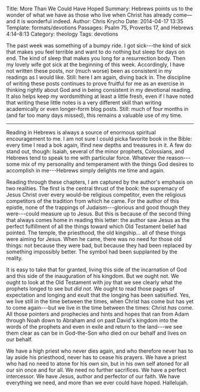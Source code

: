 Title: More Than We Could Have Hoped
Summary: Hebrews points us to the wonder of what we have as those who live when Christ has already come&mdash;and it is wonderful indeed.
Author: Chris Krycho
Date: 2014-04-17 13:35
Template: formats/devotions
Passages: Psalm 75, Proverbs 17, and Hebrews 4:14&ndash;8:13
Category: theology
Tags: devotions

The past week was something of a bumpy ride. I got sick---the kind of sick that
makes you feel terrible and want to do nothing but sleep for days on end. The
kind of sleep that makes you long for a resurrection body. Then my lovely wife
got sick at the beginning of this week. Accordingly, I have not written these
posts, nor (much worse) been as consistent in my readings as I would like.
Still: here I am again, diving back in. The discipline of writing these posts
continues to prove fruitful for me as an exercise in thinking rightly about God
and in being consistent in my devotional reading. It also helps keep my
wordsmithing at least a little fresh, even if I have noted that writing these
little notes is a very different skill than writing academically or even
longer-form blog posts. Still: much of four months in (and far too many days
missed), this remains a valuable use of my time.

---

Reading in Hebrews is always a source of enormous spiritual encouragement to me.
I am not sure I could picka favorite book in the Bible: every time I read a bok
again, Ifind new depths and treasures in it. A few do stand out, though: Isaiah,
several of the minor prophets, Colossians, and Hebrews tend to speak to me with
particular force. Whatever the reason---some mix of my personality and
temperament with the things God desires to accomplish in me---Hebrews simply
delights me time and again.

Reading through these chapters, I am captured by the author's emphasis on two
realities. The first is the central thrust of the book: the supremacy of Jesus
Christ over every would-be religious competitor, even the religious competitors
of the tradition from which he came. For the author of this epistle, none of the
trappings of Judaism---glorious and good though they were---could measure up to
Jesus. But this is because of the second thing that always comes home in reading
this letter: the author saw Jesus as the perfect fulfillment of all the things
toward which Old Testament belief had pointed. The temple, the priesthood, the
old kingship... all of these things were aiming for Jesus. When he came, there
was no need for those old things: not because they were bad, but because they
had been replaced by something impossibly better. The symbol had been supplanted
by the reality.

It is easy to take that for granted, living this side of the incarnation of God
and this side of the inauguration of his kingdom. But we ought not. We ought to
look at the Old Testament with joy that we see clearly what the prophets longed
to see but *did not*. We ought to read those pages of expectation and longing
and exult that the longing has been satisified. Yes, we live still in the time
between the times, when Christ has come but has yet to come again---but we live
in the time between the times: Christ *has* come. All those pointers and
prophecies and hints and hopes that ran from Adam through Noah down to Abraham
and on past David's kingdom into the words of the prophets and even in exile and
return to the land---we see them clear as can be in God-the-Son who died on our
behalf and lives on our behalf.

We have a high priest who never dies again, and who therefore never has to lay
aside his priesthood, never has to cease his prayers. We have a priest who had
no need to atone for his own sin, but in his own self atoned for all our sin
once and for all. We need no further sacrifices. We have a perfect intercessor.
We have Jesus, author and perfector of our faith. We have everything we need,
and more than we ever could have hoped. Hallelujah.
